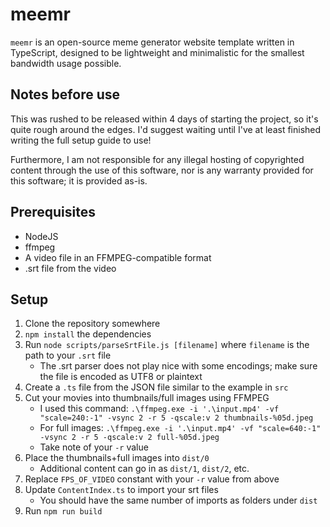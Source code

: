# meemr

`meemr` is an open-source meme generator website template written in TypeScript, designed to be lightweight and minimalistic for the smallest bandwidth usage possible.

## Notes before use

This was rushed to be released within 4 days of starting the project, so it's quite rough around the edges. I'd suggest waiting until I've at least finished writing the full setup guide to use!

Furthermore, I am not responsible for any illegal hosting of copyrighted content through the use of this software, nor is any warranty provided for this software; it is provided as-is.

## Prerequisites

* NodeJS
* ffmpeg
* A video file in an FFMPEG-compatible format
* .srt file from the video

## Setup

1. Clone the repository somewhere 
1. `npm install` the dependencies
1. Run `node scripts/parseSrtFile.js [filename]` where `filename` is the path to your `.srt` file
    * The .srt parser does not play nice with some encodings; make sure the file is encoded as UTF8 or plaintext
1. Create a `.ts` file from the JSON file similar to the example in `src`
1. Cut your movies into thumbnails/full images using FFMPEG
    * I used this command: `.\ffmpeg.exe -i '.\input.mp4' -vf "scale=240:-1" -vsync 2 -r 5 -qscale:v 2 thumbnails-%05d.jpeg`
    * For full images: `.\ffmpeg.exe -i '.\input.mp4' -vf "scale=640:-1" -vsync 2 -r 5 -qscale:v 2 full-%05d.jpeg`
    * Take note of your `-r` value
1. Place the thumbnails+full images into `dist/0`
    * Additional content can go in as `dist/1`, `dist/2`, etc.
1. Replace `FPS_OF_VIDEO` constant with your `-r` value from above
1. Update `ContentIndex.ts` to import your srt files
    * You should have the same number of imports as folders under `dist`
1. Run `npm run build`
